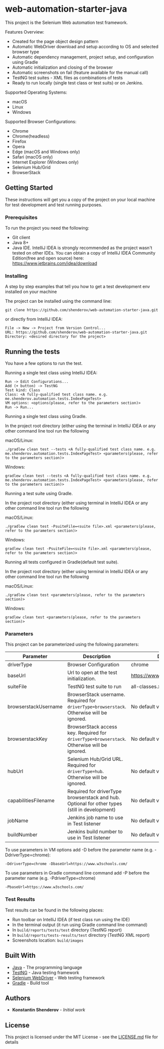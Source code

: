 # web-automation-starter-java

This project is the Selenium Web automation test framework.

Features Overview:
* Created for the page object design pattern
* Automatic WebDriver download and setup according to OS and selected browser type
* Automatic dependency management, project setup, and configuration using Gradle
* Automatic initialization and closing of the browser
* Automatic screenshots on fail (feature available for the manual call) 
* TestNG test suites - XML files as combinations of tests
* Ready to run locally (single test class or test suits) or on Jenkins.

Supported Operating Systems:
* macOS
* Linux
* Windows

Supported Browser Configurations:
* Chrome
* Chrome(headless)
* Firefox
* Opera
* Edge (macOS and Windows only)
* Safari (macOS only)
* Internet Explorer (Windows only)
* Selenium Hub/Grid
* BrowserStack

## Getting Started

These instructions will get you a copy of the project on your local machine for test development and test running purposes.

### Prerequisites

To run the project you need the following:
* Git client
* Java 8+ 
* Java IDE. IntelliJ IDEA is strongly recommended as the project wasn't tested on other IDEs. You can obtain a copy of IntelliJ IDEA Community Edition(free and open source) here: https://www.jetbrains.com/idea/download

### Installing

A step by step examples that tell you how to get a test development env installed on your machine

The project can be installed using the command line:

```
git clone https://github.com/shenderov/web-automation-starter-java.git
```

or directly from IntelliJ IDEA: 

```
File -> New -> Project from Version Control...
URL: https://github.com/shenderov/web-automation-starter-java.git
Directory: <desired directory for the project>
```

## Running the tests

You have a few options to run the test.

Running a single test class using IntelliJ IDEA:
```
Run -> Edit Configurations...
Add (+ button) -> TestNG
Test kind: Class
Class: <A fully-qualified test class name. e.g. me.shenderov.automation.tests.IndexPageTest>
VM options: <options(please, refer to the parameters section)>
Run -> Run...
```

Running a single test class using Gradle.

In the project root directory (either using the terminal in IntelliJ IDEA or any other command line tool run the following

macOS/Linux:
```
./gradlew clean test --tests <A fully-qualified test class name. e.g. me.shenderov.automation.tests.IndexPageTest> <parameters(please, refer to the parameters section)>
```
Windows:
```
gradlew clean test --tests <A fully-qualified test class name. e.g. me.shenderov.automation.tests.IndexPageTest> <parameters(please, refer to the parameters section)>
```
Running a test suite using Gradle.

In the project root directory (either using terminal in IntelliJ IDEA or any other command line tool run the following

macOS/Linux:
```
./gradlew clean test -PsuiteFile=<suite file>.xml <parameters(please, refer to the parameters section)>
```
Windows:
```
gradlew clean test -PsuiteFile=<suite file>.xml <parameters(please, refer to the parameters section)>
```
Running all tests configured in Gradle(default test suite).

In the project root directory (either using terminal in IntelliJ IDEA or any other command line tool run the following

macOS/Linux:
```
./gradlew clean test <parameters(please, refer to the parameters section)>
```
Windows:
```
gradlew clean test <parameters(please, refer to the parameters section)>
```
### Parameters
This project can be parameterized using the following parameters:

| Parameter             | Description                                                                                       | Default Value                       |
| --------------------- | ------------------------------------------------------------------------------------------------- | ----------------------------------- |
| driverType            | Browser Configuration                                                                             | chrome                              |
| baseUrl               | Url to open at the test initialization.                                                           | https://www.seleniumeasy.com/test/  |
| suiteFile             | TestNG test suite to run                                                                          | all-classes.xml                     |
| browserstackUsername  | BrowserStack username. Required for `driverType=browserstack`. Otherwise will be ignored.         | No default value                    |
| browserstackKey       | BrowserStack access key. Required for `driverType=browserstack`. Otherwise will be ignored.       | No default value                    |
| hubUrl                | Selenium Hub/Grid URL. Required for `driverType=hub`. Otherwise will be ignored.                  | No default value                    |
| capabilitiesFilename  | Required for driverType browserstack and hub. Optional for other types (still in development)     | No default value                    |
| jobName               | Jenkins job name to use in Test listener                                                          | No default value                    |
| buildNumber           | Jenkins build number to use in Test listener                                                      | No default value                    |

To use parameters in VM options add -D before the parameter name (e.g. -DdriverType=chrome):

`-DdriverType=chrome -DbaseUrl=https://www.w3schools.com/`

To use parameters in Gradle command line command add -P before the parameter name (e.g. -PdriverType=chrome)

`-PbaseUrl=https://www.w3schools.com/`

### Test Results

Test results can be found in the following places:
* Run toolbar on IntelliJ IDEA (if test class run using the IDE)
* In the terminal output (it run using Gradle command line command)
* In `build/reports/tests/test` directory (TestNG report)
* In `build/reports/tests-results/test` directory (TestNG XML report)
* Screenshots location: `build/images`

## Built With

* [Java](https://www.oracle.com/java/) - The programming language
* [TestNG](https://testng.org/doc/) - Java testing framework
* [Selenium WebDriver](https://www.selenium.dev/) - Web testing framework
* [Gradle](https://gradle.org/) - Build tool

## Authors

* **Konstantin Shenderov** - *Initial work*

## License

This project is licensed under the MIT License - see the [LICENSE.md](LICENSE.md) file for details
